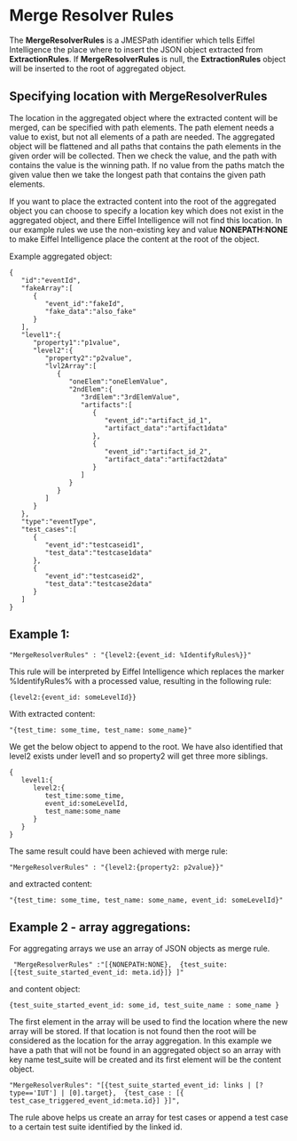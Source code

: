 # Merge Resolver Rules

The **MergeResolverRules** is a JMESPath identifier which tells Eiffel 
Intelligence the place where to insert the JSON object extracted from 
**ExtractionRules**. If **MergeResolverRules** is null, the **ExtractionRules** 
object will be inserted to the root of aggregated object.

## Specifying location with MergeResolverRules
The location in the aggregated object where the extracted content will be 
merged, can be specified with path elements. The path element needs a 
value to exist, but not all elements of a path are needed. The aggregated 
object will be flattened and all paths that contains the path elements in 
the given order will be collected. Then we check the value, and the path 
with contains the value is the winning path. If no value from the paths 
match the given value then we take the longest path that contains the 
given path elements.

If you want to place the extracted content into the root of the aggregated
object you can choose to specify a location key which does not exist in 
the aggregated object, and there Eiffel Intelligence will not find this
location. In our example rules we use the non-existing key and value 
**NONEPATH:NONE** to make Eiffel Intelligence place the content at the 
root of the object. 

Example aggregated object:

    {
       "id":"eventId",
       "fakeArray":[
          {
             "event_id":"fakeId",
             "fake_data":"also_fake"
          }
       ],
       "level1":{
          "property1":"p1value",
          "level2":{
             "property2":"p2value",
             "lvl2Array":[
                {
                   "oneElem":"oneElemValue",
                   "2ndElem":{
                      "3rdElem":"3rdElemValue",
                      "artifacts":[
                         {
                            "event_id":"artifact_id_1",
                            "artifact_data":"artifact1data"
                         },
                         {
                            "event_id":"artifact_id_2",
                            "artifact_data":"artifact2data"
                         }
                      ]
                   }
                }
             ]
          }
       },
       "type":"eventType",
       "test_cases":[
          {
             "event_id":"testcaseid1",
             "test_data":"testcase1data"
          },
          {
             "event_id":"testcaseid2",
             "test_data":"testcase2data"
          }
       ]
    }

## Example 1:

    "MergeResolverRules" : "{level2:{event_id: %IdentifyRules%}}"

This rule will be interpreted by Eiffel Intelligence which replaces the 
marker %IdentifyRules% with a processed value, resulting in the following rule:

    {level2:{event_id: someLevelId}}

With extracted content:

    "{test_time: some_time, test_name: some_name}"

We get the below object to append to the root. We have also identified that
level2 exists under level1 and so property2 will get three more siblings.

    {
       level1:{
          level2:{
             test_time:some_time,
             event_id:someLevelId,
             test_name:some_name
          }
       }
    }

The same result could have been achieved with merge rule:

    "MergeResolverRules" : "{level2:{property2: p2value}}"

and extracted content:

    "{test_time: some_time, test_name: some_name, event_id: someLevelId}"

## Example 2 - array aggregations:

For aggregating arrays we use an array of JSON objects as merge rule.

     "MergeResolverRules" :"[{NONEPATH:NONE},  {test_suite: [{test_suite_started_event_id: meta.id}]} ]"

and content object:

    {test_suite_started_event_id: some_id, test_suite_name : some_name }

The first element in the array will be used to find the location where the new
array will be stored. If that location is not found then the root will be
considered as the location for the array aggregation. In this example we have a
path that will not be found in an aggregated object so an array with key name
test_suite will be created and its first element will be the content object.

    "MergeResolverRules": "[{test_suite_started_event_id: links | [?type=='IUT'] | [0].target},  {test_case : [{ test_case_triggered_event_id:meta.id}] }]",

The rule above helps us create an array for test cases or append a test case to
a certain test suite identified by the linked id.
